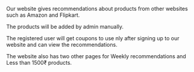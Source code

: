 Our website gives recommendations about products from other websites such as Amazon and Flipkart. 

The products will be added by admin manually. 

The registered user will get coupons to use nly after signing up to our website and can view the recommendations.

The website also has two other pages for Weekly recommendations and Less than 1500₹ products.
